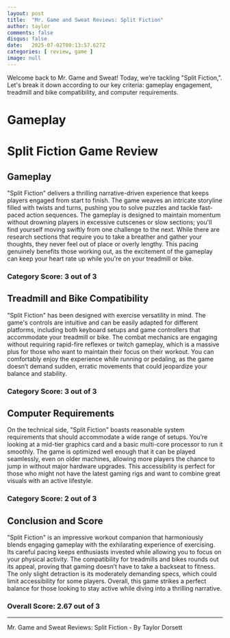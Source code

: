 ```yaml
---
layout: post
title:  "Mr. Game and Sweat Reviews: Split Fiction"
author: taylor
comments: false
disqus: false
date:   2025-07-02T00:13:57.627Z
categories: [ review, game ]
image: null
---
```


Welcome back to Mr. Game and Sweat! Today, we’re tackling "Split Fiction,". Let's break it down according to our key criteria: gameplay engagement, treadmill and bike compatibility, and computer requirements.

# Gameplay

# Split Fiction Game Review

## Gameplay

"Split Fiction" delivers a thrilling narrative-driven experience that keeps players engaged from start to finish. The game weaves an intricate storyline filled with twists and turns, pushing you to solve puzzles and tackle fast-paced action sequences. The gameplay is designed to maintain momentum without drowning players in excessive cutscenes or slow sections; you'll find yourself moving swiftly from one challenge to the next. While there are research sections that require you to take a breather and gather your thoughts, they never feel out of place or overly lengthy. This pacing genuinely benefits those working out, as the excitement of the gameplay can keep your heart rate up while you're on your treadmill or bike. 

### Category Score: 3 out of 3

## Treadmill and Bike Compatibility

"Split Fiction" has been designed with exercise versatility in mind. The game's controls are intuitive and can be easily adapted for different platforms, including both keyboard setups and game controllers that accommodate your treadmill or bike. The combat mechanics are engaging without requiring rapid-fire reflexes or twitch gameplay, which is a massive plus for those who want to maintain their focus on their workout. You can comfortably enjoy the experience while running or pedaling, as the game doesn’t demand sudden, erratic movements that could jeopardize your balance and stability.

### Category Score: 3 out of 3

## Computer Requirements

On the technical side, "Split Fiction" boasts reasonable system requirements that should accommodate a wide range of setups. You’re looking at a mid-tier graphics card and a basic multi-core processor to run it smoothly. The game is optimized well enough that it can be played seamlessly, even on older machines, allowing more players the chance to jump in without major hardware upgrades. This accessibility is perfect for those who might not have the latest gaming rigs and want to combine great visuals with an active lifestyle.

### Category Score: 2 out of 3

## Conclusion and Score

"Split Fiction" is an impressive workout companion that harmoniously blends engaging gameplay with the exhilarating experience of exercising. Its careful pacing keeps enthusiasts invested while allowing you to focus on your physical activity. The compatibility for treadmills and bikes rounds out its appeal, proving that gaming doesn’t have to take a backseat to fitness. The only slight detraction is its moderately demanding specs, which could limit accessibility for some players. Overall, this game strikes a perfect balance for those looking to stay active while diving into a thrilling narrative.

### Overall Score: 2.67 out of 3

---

Mr. Game and Sweat Reviews: Split Fiction - By Taylor Dorsett
